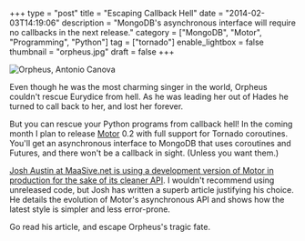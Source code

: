 +++
type = "post"
title = "Escaping Callback Hell"
date = "2014-02-03T14:19:06"
description = "MongoDB's asynchronous interface will require no callbacks in the next release."
category = ["MongoDB", "Motor", "Programming", "Python"]
tag = ["tornado"]
enable_lightbox = false
thumbnail = "orpheus.jpg"
draft = false
+++

<p><img style="display:block; margin-left:auto; margin-right:auto;" src="orpheus.jpg" alt="Orpheus, Antonio Canova" title="Orpheus, Antonio Canova" /></p>
<p>Even though he was the most charming singer in the world, Orpheus couldn't rescue Eurydice from hell. As he was leading her out of Hades he turned to call back to her, and lost her forever.</p>
<p>But you can rescue your Python programs from callback hell! In the coming month I plan to release <a href="https://motor.readthedocs.org/en/latest/">Motor</a> 0.2 with full support for Tornado coroutines. You'll get an asynchronous interface to MongoDB that uses coroutines and Futures, and there won't be a callback in sight. (Unless you want them.)</p>
<p><a href="http://joshaust.in/2014/02/it-requires-super-human-discipline-to-write-readable-code-in-callbacks/">Josh Austin at MaaSive.net is using a development version of Motor in production for the sake of its cleaner API</a>. I wouldn't recommend using unreleased code, but Josh has written a superb article justifying his choice. He details the evolution of Motor's asynchronous API and shows how the latest style is simpler and less error-prone.</p>
<p>Go read his article, and escape Orpheus's tragic fate.</p>
